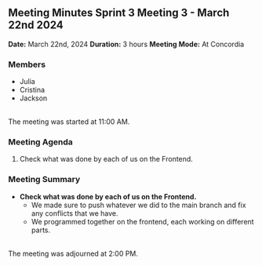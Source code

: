 ## Meeting Minutes Sprint 3 Meeting 3 - March 22nd 2024

**Date:** March 22nd, 2024
**Duration:** 3 hours
**Meeting Mode:** At Concordia

### Members
- Julia
- Cristina
- Jackson

<br>The meeting was started at 11:00 AM.

### Meeting Agenda

1. Check what was done by each of us on the Frontend.

### Meeting Summary

- **Check what was done by each of us on the Frontend.**
  - We made sure to push whatever we did to the main branch and fix any conflicts that we have.
  - We programmed together on the frontend, each working on different parts.


<br> The meeting was adjourned at 2:00 PM.

